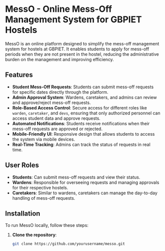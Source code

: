 # MessO - Online Mess-Off Management System for GBPIET Hostels

MessO is an online platform designed to simplify the mess-off management system for hostels at GBPIET. It enables students to apply for mess-off periods when they are not present in the hostel, reducing the administrative burden 
on the management and improving efficiency.

## Features

- **Student Mess-Off Requests**: Students can submit mess-off requests for specific dates directly through the platform.
- **Admin Approval System**: Wardens, caretakers, and admins can review and approve/reject mess-off requests.
- **Role-Based Access Control**: Secure access for different roles like `warden`, `caretaker`, and `devs`, ensuring that only authorized personnel can access student data and approve requests.
- **Automated Notifications**: Students receive notifications when their mess-off requests are approved or rejected.
- **Mobile-Friendly UI**: Responsive design that allows students to access the system via mobile devices.
- **Real-Time Tracking**: Admins can track the status of requests in real time.

## User Roles

- **Students**: Can submit mess-off requests and view their status.
- **Wardens**: Responsible for overseeing requests and managing approvals for their respective hostels.
- **Caretakers**: Similar to wardens, caretakers can manage the day-to-day handling of mess-off requests.


## Installation

To run MessO locally, follow these steps:

1. **Clone the repository**:
   ```bash
   git clone https://github.com/yourusername/messo.git
